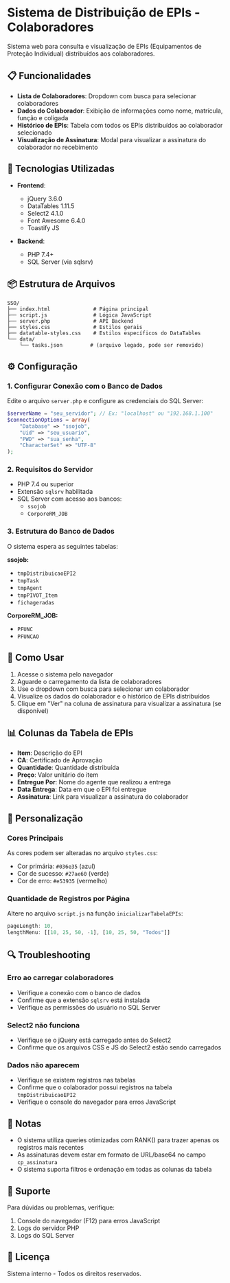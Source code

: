 # Sistema de Distribuição de EPIs - Colaboradores

Sistema web para consulta e visualização de EPIs (Equipamentos de Proteção Individual) distribuídos aos colaboradores.

## 📋 Funcionalidades

- **Lista de Colaboradores**: Dropdown com busca para selecionar colaboradores
- **Dados do Colaborador**: Exibição de informações como nome, matrícula, função e coligada
- **Histórico de EPIs**: Tabela com todos os EPIs distribuídos ao colaborador selecionado
- **Visualização de Assinatura**: Modal para visualizar a assinatura do colaborador no recebimento

## 🚀 Tecnologias Utilizadas

- **Frontend**:
  - jQuery 3.6.0
  - DataTables 1.11.5
  - Select2 4.1.0
  - Font Awesome 6.4.0
  - Toastify JS

- **Backend**:
  - PHP 7.4+
  - SQL Server (via sqlsrv)

## 📦 Estrutura de Arquivos

```
SSO/
├── index.html              # Página principal
├── script.js               # Lógica JavaScript
├── server.php              # API Backend
├── styles.css              # Estilos gerais
├── datatable-styles.css    # Estilos específicos do DataTables
└── data/
    └── tasks.json         # (arquivo legado, pode ser removido)
```

## ⚙️ Configuração

### 1. Configurar Conexão com o Banco de Dados

Edite o arquivo `server.php` e configure as credenciais do SQL Server:

```php
$serverName = "seu_servidor"; // Ex: "localhost" ou "192.168.1.100"
$connectionOptions = array(
    "Database" => "ssojob",
    "Uid" => "seu_usuario",
    "PWD" => "sua_senha",
    "CharacterSet" => "UTF-8"
);
```

### 2. Requisitos do Servidor

- PHP 7.4 ou superior
- Extensão `sqlsrv` habilitada
- SQL Server com acesso aos bancos:
  - `ssojob`
  - `CorporeRM_JOB`

### 3. Estrutura do Banco de Dados

O sistema espera as seguintes tabelas:

**ssojob:**
- `tmpDistribuicaoEPI2`
- `tmpTask`
- `tmpAgent`
- `tmpPIVOT_Item`
- `fichageradas`

**CorporeRM_JOB:**
- `PFUNC`
- `PFUNCAO`

## 🔧 Como Usar

1. Acesse o sistema pelo navegador
2. Aguarde o carregamento da lista de colaboradores
3. Use o dropdown com busca para selecionar um colaborador
4. Visualize os dados do colaborador e o histórico de EPIs distribuídos
5. Clique em "Ver" na coluna de assinatura para visualizar a assinatura (se disponível)

## 📊 Colunas da Tabela de EPIs

- **Item**: Descrição do EPI
- **CA**: Certificado de Aprovação
- **Quantidade**: Quantidade distribuída
- **Preço**: Valor unitário do item
- **Entregue Por**: Nome do agente que realizou a entrega
- **Data Entrega**: Data em que o EPI foi entregue
- **Assinatura**: Link para visualizar a assinatura do colaborador

## 🎨 Personalização

### Cores Principais

As cores podem ser alteradas no arquivo `styles.css`:

- Cor primária: `#036e35` (azul)
- Cor de sucesso: `#27ae60` (verde)
- Cor de erro: `#e53935` (vermelho)

### Quantidade de Registros por Página

Altere no arquivo `script.js` na função `inicializarTabelaEPIs`:

```javascript
pageLength: 10,
lengthMenu: [[10, 25, 50, -1], [10, 25, 50, "Todos"]]
```

## 🔍 Troubleshooting

### Erro ao carregar colaboradores

- Verifique a conexão com o banco de dados
- Confirme que a extensão `sqlsrv` está instalada
- Verifique as permissões do usuário no SQL Server

### Select2 não funciona

- Verifique se o jQuery está carregado antes do Select2
- Confirme que os arquivos CSS e JS do Select2 estão sendo carregados

### Dados não aparecem

- Verifique se existem registros nas tabelas
- Confirme que o colaborador possui registros na tabela `tmpDistribuicaoEPI2`
- Verifique o console do navegador para erros JavaScript

## 📝 Notas

- O sistema utiliza queries otimizadas com RANK() para trazer apenas os registros mais recentes
- As assinaturas devem estar em formato de URL/base64 no campo `cp_assinatura`
- O sistema suporta filtros e ordenação em todas as colunas da tabela

## 🤝 Suporte

Para dúvidas ou problemas, verifique:
1. Console do navegador (F12) para erros JavaScript
2. Logs do servidor PHP
3. Logs do SQL Server

## 📄 Licença

Sistema interno - Todos os direitos reservados.

